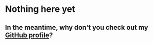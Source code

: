 # Nothing here yet

## In the meantime, why don't you check out my [GitHub profile](https://www.github.com/felixreverett/)?
